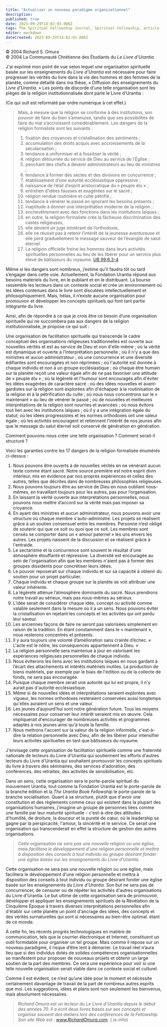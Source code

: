 ```yaml
---
title: "Actualiser un nouveau paradigme organisationnel"
description: 
published: true
date: 2023-09-29T14:02:03.086Z
tags: The Spiritual Fellowship Journal, Spiritual Fellowship, article
editor: markdown
dateCreated: 2023-09-29T14:02:03.086Z
---
```


<p class="v-card v-sheet theme--light gray lighten-3 px-2">© 2004 Richard S. Omura<br>© 2004 La Communauté Chrétienne des Étudiants du <i>Le Livre d'Urantia</i ></p>


J'ai exprimé mon point de vue selon lequel une organisation spirituelle basée sur les enseignements du _Livre d'Urantia_ est nécessaire pour faire progresser les vérités du livre dans la vie des hommes et des femmes de la planète, comme détaillé dans ma thèse, « Diffusion des enseignements du _Livre d'Urantia_. » Les points de discorde d'une telle organisation sont les pièges de la religion institutionnalisée dont parle le Livre d'Urantia :

(Ce qui suit est reformaté par ordre numérique à cet effet.)

> Mais, à mesure que la religion se conforme à des institutions, son pouvoir de faire du bien s’amenuise, tandis que ses possibilités de faire du mal s’accroissent considérablement. Les dangers de la religion formaliste sont les suivants : 
> 1. fixation des croyances et cristallisation des sentiments ; 
> 2. accumulation des droits acquis avec accroissements de la sécularisation ; 
> 3. tendance à uniformiser et à fossiliser la vérité ; 
> 4. religion détournée du service de Dieu au service de l’Église ; 
> 5. penchant des chefs à devenir administrateurs au lieu de ministres ; 
> 6. tendance à former des sectes et des divisions en concurrence ; 
> 7. établissement d’une autorité ecclésiastique oppressive ; 
> 8. naissance de l’état d’esprit aristocratique du « peuple élu » ; 
> 9. entretien d’idées fausses et exagérées sur le sacré ; 
> 10. religion rendue routinière et culte pétrifié ; 
> 11. tendance à vénérer le passé en ignorant les besoins présents ; 
> 12. inaptitude à donner une interprétation moderne de la religion ; 
> 13. enchevêtrement avec des fonctions dans les institutions laïques ; 
> 14. en outre, la religion formaliste crée la fâcheuse discrimination des castes religieuses, 
> 15. elle devient un juge intolérant de l’orthodoxie, 
> 16. elle ne réussit pas à retenir l’intérêt de la jeunesse aventureuse et elle perd graduellement le message sauveur de l’évangile de salut éternel.
> 17. La religion officielle freine les hommes dans leurs activités spirituelles personnelles au lieu de les libérer pour un service plus élevé de bâtisseurs du royaume. <a id="a57_145"></a>[UB 99:6.3-4](/en/The_Urantia_Book/99#p6_3)

Même si les dangers sont nombreux, j’estime qu’il faudra tôt ou tard s’engager dans cette voie. Actuellement, la Fondation Urantia répond aux besoins matériels du livre, en le publiant et en le distribuant. La bourse rassemble les lecteurs dans un contexte social et crée un environnement où les idées contenues dans le livre sont discutées intellectuellement et philosophiquement. Mais, hélas, il n’existe aucune organisation pour promouvoir et développer les concepts spirituels qui font tant partie intégrante du livre.

Ainsi, afin de répondre à ce que je crois être ce besoin d’une organisation spirituelle qui ne succombera pas aux dangers de la religion institutionnalisée, je propose ce qui suit :

Une organisation de facilitation spirituelle qui transcende le cadre conceptuel des organisations religieuses traditionnelles est ouverte aux nouvelles vérités et est au service de Dieu et non d'elle-même ; où la vérité est dynamique et ouverte à l’interprétation personnelle ; où il n'y a que des ministres et aucun administrateur ; où une concurrence et une diversité édifiantes sont encouragées et non réprimées ; où l'autorité est donnée à chaque individu et non à un groupe ecclésiastique ; où chaque être humain sur la planète reçoit une valeur égale afin de ne pas favoriser une attitude de « peuple élu » ; où la légèreté et l'humour sont encouragés afin d'éviter les idées exagérées de caractère sacré ; où des idées nouvelles et avant-gardistes sur la religion sont explorées afin d'échapper à la routinisation de la religion et à la pétrification du culte ; où nous nous concentrons sur le « maintenant » au lieu de vénérer le passé ; où de nouvelles et meilleures interprétations de la religion sont nourries et avancées ; où nous évitons tout lien avec les institutions laïques ; où il y a une intégration égale du statut; où les idées progressistes et les normes orthodoxes ont une valeur égale ; où les activités encouragent et retiennent l'intérêt de nos jeunes afin que le message du salut éternel soit conservé de génération en génération.

Comment pouvons-nous créer une telle organisation ? Comment serait-il structuré ?

Voici les garanties contre les 17 dangers de la religion formalisée énumérés ci-dessus :

1. Nous pouvons être ouverts à de nouvelles vérités en ne vénérant aucun texte comme étant sacré. Notre source première est notre esprit divin intérieur, mis en évidence par nos propres expériences et celles des autres, telles que décrites dans de nombreuses philosophies religieuses.
2. Nous pouvons toujours être au service de Dieu en nous oubliant nous-mêmes, en travaillant toujours pour les autres, pas pour l’organisation.
3. En laissant la vérité ouverte aux interprétations personnelles, nous pouvons nous mettre d’accord sur la vérité mais pas imposer sa croyance.
4. En ayant des ministres et aucun administrateur, nous pouvons avoir une structure où chaque membre s'auto-administre. Les projets se réalisent grâce à un soutien consensuel entre les membres. Personne n’est obligé de soutenir qui que ce soit ou quoi que ce soit. Les membres sont censés se comporter dans un « amour paternel » les uns envers les autres. Les projets naissent de la discussion et se réalisent grâce à l'entraide.
5. Le sectarisme et la concurrence sont souvent le résultat d'une atmosphère étouffante et répressive. La diversité est encouragée au sein de l'organisation afin que les membres n'aient pas à former des groupes dissidents pour concrétiser leurs idées.
6. Le pouvoir reposerait sur chaque individu et sur sa capacité à obtenir du soutien pour un projet particulier.
7. Chaque individu et chaque groupe sur la planète se voit attribuer une valeur inhérente.
8. La légèreté atténue l’atmosphère dominante du sacré. Nous prendrons notre travail au sérieux, mais pas nous-mêmes au sérieux.
9. L’idée serait de considérer chaque idée, concept ou activité comme valable seulement dans la mesure où il a un sens. Nous pouvons éviter la cristallisation en rejetant les concepts et les activités qui ont perdu leur saveur.
10. Les anciennes façons de faire ne seront pas valorisées simplement en raison de la tradition. En étant constamment dans le « maintenant », nous resterons concentrés et présents.
11. Il y aura toujours une volonté d’amélioration sans crainte d’échec. « L'acte est le nôtre, les conséquences appartiennent à Dieu. »
12. La religion personnelle sera maintenue à jour en valorisant les expériences religieuses personnelles de chaque individu.
13. Nous éviterons les liens avec les institutions laïques en nous gardant à l’écart des attachements et intérêts matériels inutiles. La production de biens matériels, par exemple par le biais de l'édition ou de la collecte de fonds, ne sera pas encouragée.
14. Puisque chaque membre serait une autorité qui lui est propre, il n'y aurait pas d'autorité ecclésiastique.
15. Même si de nouvelles idées et interprétations seraient explorées avec vigueur, les normes orthodoxes resteraient conservées aussi longtemps qu'elles auraient un sens et une valeur.
16. Les jeunes d’aujourd’hui sont notre génération future. Tous les moyens nécessaires pour conserver leur intérêt seraient mis en œuvre. Cela impliquerait d'encourager de nombreuses activités et programmes adaptés à nos jeunes ainsi qu'à toute la famille.
17. Nous mettrons l'accent sur la valeur de la religion informelle, c'est-à-dire la relation personnelle avec Dieu, afin de les libérer pour intensifier leurs activités spirituelles en tant que bâtisseurs du royaume.

J'envisage cette organisation de facilitation spirituelle comme une fraternité nationale de lecteurs du Livre d'Urantia qui soutiennent les efforts d'autres lecteurs du Livre d'Urantia qui souhaitent promouvoir les concepts spirituels du livre à travers des séminaires, des services d'adoration, des conférences, des retraites, des activités de sensibilisation, etc.

Dans un sens, cette organisation sera le porte-parole spirituel du mouvement Urantia, tout comme la Fondation Urantia est le porte-parole de la branche édition et la _The Urantia Book Fellowship_ le porte-parole de la branche socialisation. Quant à sa structure, plutôt que d'avoir une constitution et des règlements comme ceux qui existent dans la plupart des organisations humaines, j'imagine un groupe de personnes liées comme une famille par leur maturité spirituelle - c'est-à-dire des attitudes d'humilité, de droiture, la douceur et la pureté de cœur, où le leadership se gagne par la perspicacité, l'amour, la sincérité et le service. Ce serait une organisation qui transcenderait en effet la structure de gestion des autres organisations.

> _Cette organisation ne sera pas une nouvelle religion ou une église, mais facilitera le développement d'une religion personnelle et mettra à disposition des conseils à tout individu ou groupe désirant fonder une église basée sur les enseignements du Livre d'Urantia._

Cette organisation ne sera pas une nouvelle religion ou une église, mais facilitera le développement d'une religion personnelle et mettra à disposition des conseils à tout individu ou groupe désirant fonder une église basée sur les enseignements du _Livre d'Urantia_. Son but ne sera pas de concurrencer, de censurer ou de répéter les activités d'autres organisations du Livre d'Urantia. Le but ultime de cette organisation sera de promouvoir, développer et appliquer les enseignements spirituels de la Révélation de la Cinquième Époque à travers diverses interprétations personnelles afin d'établir sur cette planète un point d'ancrage des idées, des concepts et des vérités surnaturelles qui sont si nécessaires au bien-être optimal. étant de ce monde.

À cette fin, les récents progrès technologiques en matière de communication, tels que le courrier électronique et Internet, constituent un outil formidable pour organiser un tel groupe. Mais comme il repose sur un nouveau paradigme, il risque d’être lent à démarrer. Le travail réel n’aura lieu que si des individus dotés de solides compétences organisationnelles se manifestent pour proposer de nouveaux projets et obtenir un large soutien de la part des membres. Ce sera une expérience pour voir si une telle nouvelle organisation serait viable dans ce contexte social et culturel.

Comme il est évident, ce n’est qu’une idée pour le moment et nécessite certainement davantage de travail de la part de nombreux autres esprits que moi. Les suggestions, idées et plans sont non seulement les bienvenus, mais absolument nécessaires.

> _Richard Omura est un lecteur du _Le Livre d'Urantia_ depuis le début des années 70. Il a écrit deux livres basés sur ses concepts et organise souvent des ateliers lors des conférences de la Fellowship. Son site Web est : www.RichardOmura.com._
{.is-info}

